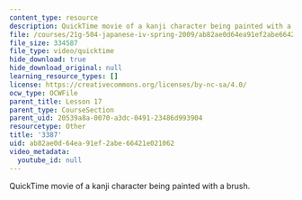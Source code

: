 ```yaml
---
content_type: resource
description: QuickTime movie of a kanji character being painted with a brush.
file: /courses/21g-504-japanese-iv-spring-2009/ab82ae0d64ea91ef2abe66421e021062_3387.mov
file_size: 334587
file_type: video/quicktime
hide_download: true
hide_download_original: null
learning_resource_types: []
license: https://creativecommons.org/licenses/by-nc-sa/4.0/
ocw_type: OCWFile
parent_title: Lesson 17
parent_type: CourseSection
parent_uid: 20539a8a-0070-a3dc-0491-23486d993904
resourcetype: Other
title: '3387'
uid: ab82ae0d-64ea-91ef-2abe-66421e021062
video_metadata:
  youtube_id: null
---
```

QuickTime movie of a kanji character being painted with a brush.